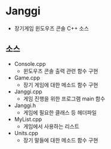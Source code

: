 # Janggi

* 장기게임 윈도우즈 콘솔 C++ 소스

## 소스
* Console.cpp
  - 윈도우즈 콘솔 출력 관련 함수 구현
* Game.cpp
  - 장기 게임에 대한 메소드 함수 구현
* Janggi.cpp
  - 게임 진행을 위한 프로그램 main 함수
* Janggi.h
  - 게임에 필요한 클래스 등 헤더파일
* MyList.cpp
  - 게임에서 사용하는 리스트
* Units.cpp
  - 장기 말들에 대한 메소드 함수 구현
